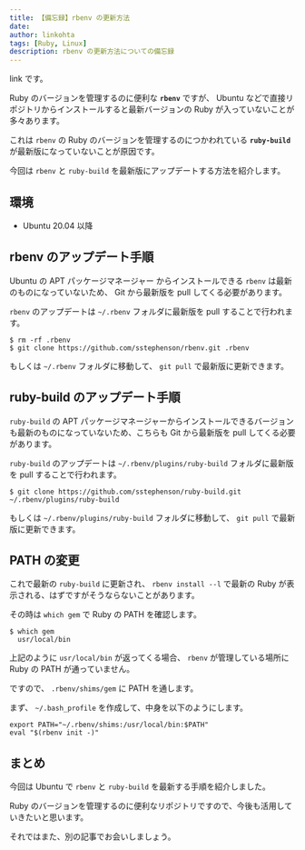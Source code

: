 ```yaml
---
title: 【備忘録】rbenv の更新方法
date: 
author: linkohta
tags: [Ruby, Linux]
description: rbenv の更新方法についての備忘録
---
```


link です。

Ruby のバージョンを管理するのに便利な **`rbenv`** ですが、 Ubuntu などで直接リポジトリからインストールすると最新バージョンの Ruby が入っていないことが多々あります。

これは `rbenv` の Ruby のバージョンを管理するのにつかわれている **`ruby-build`** が最新版になっていないことが原因です。

今回は `rbenv` と `ruby-build` を最新版にアップデートする方法を紹介します。

## 環境

- Ubuntu 20.04 以降

## rbenv のアップデート手順

Ubuntu の APT パッケージマネージャー からインストールできる `rbenv` は最新のものになっていないため、 Git から最新版を pull してくる必要があります。

`rbenv` のアップデートは `~/.rbenv` フォルダに最新版を pull することで行われます。

```title=rbenvのpull
$ rm -rf .rbenv
$ git clone https://github.com/sstephenson/rbenv.git .rbenv
```

もしくは `~/.rbenv` フォルダに移動して、 `git pull` で最新版に更新できます。

## ruby-build のアップデート手順

`ruby-build` の APT パッケージマネージャーからインストールできるバージョンも最新のものになっていないため、こちらも Git から最新版を pull してくる必要があります。

`ruby-build` のアップデートは `~/.rbenv/plugins/ruby-build` フォルダに最新版を pull することで行われます。

```title=ruby-buildのpull
$ git clone https://github.com/sstephenson/ruby-build.git ~/.rbenv/plugins/ruby-build
```

もしくは `~/.rbenv/plugins/ruby-build` フォルダに移動して、 `git pull` で最新版に更新できます。

## PATH の変更

これで最新の `ruby-build` に更新され、 `rbenv install --l` で最新の Ruby が表示される、はずですがそうならないことがあります。

その時は `which gem` で Ruby の PATH を確認します。

```title=RubyのPATH確認
$ which gem
  usr/local/bin
```

上記のように `usr/local/bin` が返ってくる場合、 `rbenv` が管理している場所に Ruby の PATH が通っていません。

ですので、 `.rbenv/shims/gem` に PATH を通します。

まず、 `~/.bash_profile` を作成して、中身を以下のようにします。

```title=.bash_profile
export PATH="~/.rbenv/shims:/usr/local/bin:$PATH"
eval "$(rbenv init -)"
```

## まとめ

今回は Ubuntu で `rbenv` と `ruby-build` を最新する手順を紹介しました。

Ruby のバージョンを管理するのに便利なリポジトリですので、今後も活用していきたいと思います。

それではまた、別の記事でお会いしましょう。